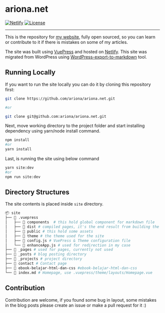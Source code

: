# ariona.net

<p>
  <a href="https://app.netlify.com/sites/elegant-ptolemy-bc0766/deploys"><img src="https://api.netlify.com/api/v1/badges/06fb15a4-5c8d-4048-9f84-3d2c50111f20/deploy-status" alt="Netlify"></a>
  <a href="https://github.com/ariona/rn-utility-style/blob/master/LICENSE"><img src="https://img.shields.io/npm/l/rn-utility-style.svg" alt="License"></a>
</p>

------

This is the repository for [my website](https://ariona.net), fully open sourced, so you can learn or contribute to it if there is mistakes on some of my articles.

The site was built using [VuePress](https://vuepress.vuejs.org/) and hosted on [Netlify](https://netlify.com). This site was migrated from WordPress using [WordPress-export-to-markdown](https://github.com/lonekorean/wordpress-export-to-markdown) tool.

## Running Locally
If you want to run the site locally you can do it by cloning this repository first:

```bash
git clone https://github.com/ariona/ariona.net.git

#or

git clone git@github.com:ariona/ariona.net.git
```

Next, move working directory to the project folder and start installing dependency using yarn/node install command.

```bash
npm install
#or
yarn install
```

Last, is running the site using below command

```bash
yarn site:dev
#or
npm run site:dev
```

## Directory Structures

The site contents is placed inside `site` directory.

```bash
📦 site
├── 📂 .vuepress
│   ├── 📂 components  # this hold global component for markdown file
│   ├── 📂 dist # compiled pages, it's the end result from building the project and the one that will be hosted
│   ├── 📂 public # this hold some assets
│   ├── 📂 theme # the theme used for the site
│   ├── 📜 config.js # VuePress & Theme configuration file
│   └── 📜 enhanceApp.js # used for redirection in my case
├── 📂 _pages # used for pages, currently not used
├── 📂 _posts # blog posting directory
├── 📂 _projects # project directory
├── 📂 contact # Contact page
├── 📂 ebook-belajar-html-dan-css #ebook-belajar-html-dan-css
└── 📜 index.md # Homepage, use .vuepress/theme/layouts/Homepage.vue
```

## Contribution
Contribution are welcome, if you found some bug in layout, some mistakes in the blog posts please create an issue or make a pull request for it :)
